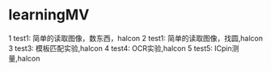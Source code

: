 # learningMV
1 test1: 简单的读取图像，数东西，halcon
2 test1: 简单的读取图像，找圆,halcon
3 test3: 模板匹配实验,halcon
4 test4: OCR实验,halcon
5 test5: ICpin测量,halcon